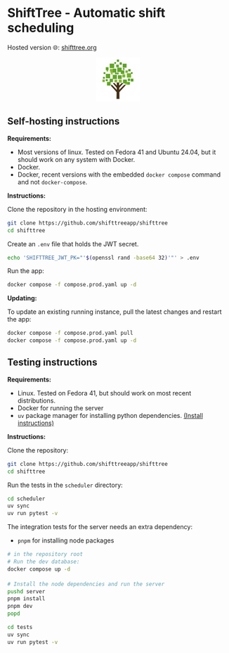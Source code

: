 # ShiftTree - Automatic shift scheduling

Hosted version 🌐: [shifttree.org](https://shifttree.org/)

<div align="center">
<img src="icons/shiftTree_favicon.png" alt="ShiftTree logo" width="100"/>
</div>

## Self-hosting instructions

**Requirements:**

- Most versions of linux. Tested on Fedora 41 and Ubuntu 24.04, but it should work on any system with Docker.
- Docker.
- Docker, recent versions with the embedded `docker compose` command and not `docker-compose`.

**Instructions:**

Clone the repository in the hosting environment:

```bash
git clone https://github.com/shifttreeapp/shifttree
cd shifttree
```

Create an `.env` file that holds the JWT secret.

```bash
echo 'SHIFTTREE_JWT_PK="'$(openssl rand -base64 32)'"' > .env
```

Run the app:

```bash
docker compose -f compose.prod.yaml up -d
```

**Updating:**

To update an existing running instance, pull the latest changes and restart the app:

```bash
docker compose -f compose.prod.yaml pull
docker compose -f compose.prod.yaml up -d
```

## Testing instructions

**Requirements:**

- Linux. Tested on Fedora 41, but should work on most recent distributions.
- Docker for running the server
- `uv` package manager for installing python dependencies. [(Install instructions)](https://docs.astral.sh/uv/getting-started/installation/#__tabbed_1_1)

**Instructions:**

Clone the repository:

```bash
git clone https://github.com/shifttreeapp/shifttree
cd shifttree
```

Run the tests in the `scheduler` directory:

```bash
cd scheduler
uv sync
uv run pytest -v
```

The integration tests for the server needs an extra dependency:

- `pnpm` for installing node packages

```bash
# in the repository root
# Run the dev database:
docker compose up -d

# Install the node dependencies and run the server
pushd server
pnpm install
pnpm dev
popd
```

```bash
cd tests
uv sync
uv run pytest -v
```
